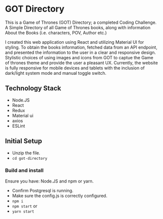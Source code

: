 # GOT Directory

This is a Game of Thrones (GOT) Directory; a completed Coding Challenge. A Simple Directory of all Game of Thrones books, along with information About the Books (i.e. characters, POV, Author etc.)

I created this web application using React and utilizing Material UI for styling. To obtain the books information, fetched data from an API endpoint, and presented the information to the user in a clear and responsive design. Stylistic choices of using images and icons from GOT to captue the Game of thrones theme and provide the user a pleasant UX. Currently, the website is fully responsive for mobile devices and tablets with the inclusion of dark/light system mode and manual toggle switch.

## Technology Stack
* Node.JS
* React
* Redux
* Material ui
* axios
* ESLint

## Initial Setup
* Unzip the file.
*  `cd got-directory`
    
### Build and install
Ensure you have: Node.JS and npm or yarn.

* Confirm Postgresql is running.
* Make sure the config.js is correctly configured.
* `npm i`
* `npm start`
or
* `yarn start`

